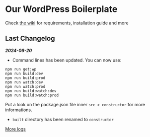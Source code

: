 # Our WordPress Boilerplate

Check [the wiki](https://github.com/studiochampgauche/wordpress-boilerplate/wiki) for requirements, installation guide and more

## Last Changelog

***2024-06-20***
- Command lines has been updated. You can now use:
```
npm run get:wp
npm run build:dev
npm run build:prod
npm run watch:dev
npm run watch:prod
npm run build:watch:dev
npm run build:watch:prod
```
Put a look on the package.json file inner `src > constructor` for more informations.

- `built` directory has been renamed to `constructor`


[More logs](https://github.com/studiochampgauche/wordpress-boilerplate/wiki/Changelog)